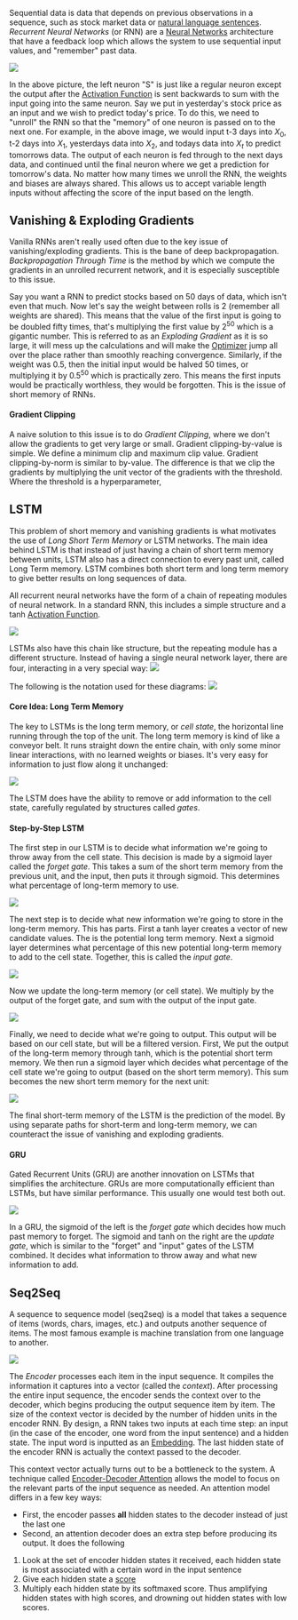 
Sequential data is data that depends on previous observations in a sequence, such as stock market data or [natural language sentences](NLP.md). *Recurrent Neural Networks* (or RNN) are a [Neural Networks](Neural%20Networks.md) architecture that have a feedback loop which allows the system to use sequential input values, and "remember" past data.

![](../../Attachments/Pasted%20image%2020230301211038.png)

In the above picture, the left neuron "S" is just like a regular neuron except the output after the [Activation Function](Activation%20Functions.md) is sent backwards to sum with the input going into the same neuron. Say we put in yesterday's stock price as an input and we wish to predict today's price. To do this, we need to "unroll" the RNN so that the "memory" of one neuron is passed on to the next one. For example, in the above image, we would input t-3 days into $X_0$, t-2 days into $X_1$, yesterdays data into $X_2$, and todays data into $X_t$ to predict tomorrows data. The output of each neuron is fed through to the next days data, and continued until the final neuron where we get a prediction for tomorrow's data. No matter how many times we unroll the RNN, the weights and biases are always shared. This  allows us to accept variable length inputs without affecting the score of the input based on the length.

## Vanishing & Exploding Gradients

Vanilla RNNs aren't really used often due to the key issue of vanishing/exploding gradients. This is the bane of deep backpropagation. *Backpropagation Through Time* is the method by which we compute the gradients in an unrolled recurrent network, and it is especially susceptible to this issue.

Say you want a RNN to predict stocks based on 50 days of data, which isn't even that much. Now let's say the weight between rolls is 2 (remember all weights are shared). This means that the value of the first input is going to be doubled fifty times, that's multiplying the first value by $2^{50}$ which is a gigantic number. This is referred to as an *Exploding Gradient* as it is so large, it will mess up the calculations and will make the [Optimizer](Optimizers.md) jump all over the place rather than smoothly reaching convergence. Similarly, if the weight was 0.5, then the initial input would be halved 50 times, or multiplying it by $0.5^{50}$ which is practically zero. This means the first inputs would be practically worthless, they would be forgotten. This is the issue of short memory of RNNs.

#### Gradient Clipping

A naive solution to this issue is to do *Gradient Clipping*, where we don't allow the gradients to get very large or small. Gradient clipping-by-value is simple. We define a minimum clip and maximum clip value. Gradient clipping-by-norm is similar to by-value. The difference is that we clip the gradients by multiplying the unit vector of the gradients with the threshold. Where the threshold is a hyperparameter, 


## LSTM

This problem of short memory and vanishing gradients is what motivates the use of *Long Short Term Memory* or LSTM networks. The main idea behind LSTM is that instead of just having a chain of short term memory between units, LSTM also has a direct connection to every past unit, called Long Term memory. LSTM combines both short term and long term memory to give better results on long sequences of data.

All recurrent neural networks have the form of a chain of repeating modules of neural network. In a standard RNN, this includes a simple structure and a tanh [Activation Function](Activation%20Functions.md).

![](../../Attachments/Pasted%20image%2020230301214510.png)

LSTMs also have this chain like structure, but the repeating module has a different structure. Instead of having a single neural network layer, there are four, interacting in a very special way:
![](../../Attachments/Pasted%20image%2020230301214609.png)

The following is the notation used for these diagrams:
![](../../Attachments/Pasted%20image%2020230301214624.png)


#### Core Idea: Long Term Memory

The key to LSTMs is the long term memory, or *cell state*, the horizontal line running through the top of the unit. The long term memory is kind of like a conveyor belt. It runs straight down the entire chain, with only some minor linear interactions, with no learned weights or biases. It's very easy for information to just flow along it unchanged:

![](../../Attachments/Pasted%20image%2020230301214827.png)

The LSTM does have the ability to remove or add information to the cell state, carefully regulated by structures called *gates*.

#### Step-by-Step LSTM

The first step in our LSTM is to decide what information we're going to throw away from the cell state. This decision is made by a sigmoid layer called the *forget gate*. This takes a sum of the short term memory from the previous unit, and the input, then puts it through sigmoid. This determines what percentage of long-term memory to use.

![](../../Attachments/Pasted%20image%2020230301215113.png)

The next step is to decide what new information we're going to store in the long-term memory. This has parts. First a tanh layer creates a vector of new candidate values. The is the potential long term memory. Next a sigmoid layer determines what percentage of this new potential long-term memory to add to the cell state. Together, this is called the *input gate*.

![](../../Attachments/Pasted%20image%2020230301215424.png)

Now we update the long-term memory (or cell state). We multiply by the output of the forget gate, and sum with the output of the input gate. 

![](../../Attachments/Pasted%20image%2020230301215630.png)

Finally, we need to decide what we're going to output. This output will be based on our cell state, but will be a filtered version. First, We put the output of the long-term memory through tanh, which is the potential short term memory. We then run a sigmoid layer which decides what percentage of the cell state we're going to output (based on the short term memory).  This sum becomes the new short term memory for the next unit:

![](../../Attachments/Pasted%20image%2020230301215933.png)

The final short-term memory of the LSTM is the prediction of the model. By using separate paths for short-term and long-term memory, we can counteract the issue of vanishing and exploding gradients.


#### GRU

Gated Recurrent Units (GRU) are another innovation on LSTMs that simplifies the architecture. GRUs are more computationally efficient than LSTMs, but have similar performance. This usually one would test both out.

![](../../Attachments/Pasted%20image%2020230301220710.png)

In a GRU, the sigmoid of the left is the *forget gate* which decides how much past memory to forget. The sigmoid and tanh on the right are the *update gate*, which is similar to the "forget" and "input" gates of the LSTM combined. It decides what information to throw away and what new information to add.


## Seq2Seq

A sequence to sequence model (seq2seq) is a model that takes a sequence of items (words, chars, images, etc.) and outputs another sequence of items. The most famous example is machine translation from one language to another.

![](../../Attachments/Pasted%20image%2020230308214440.png)

The *Encoder* processes each item in the input sequence. It compiles the information it captures into a vector (called the *context*). After processing the entire input sequence, the encoder sends the context over to the decoder, which begins producing the output sequence item by item. The size of the context vector is decided by the number of hidden units in the encoder RNN. By design, a RNN takes two inputs at each time step: an input (in the case of the encoder, one word from the input sentence) and a hidden state. The input word is inputted as an [Embedding](Embeddings.md). The last hidden state of the encoder RNN is actually the context passed to the decoder.

This context vector actually turns out to be a bottleneck to the system. A technique called [Encoder-Decoder Attention](Attention.md) allows the model to focus on the relevant parts of the input sequence as needed. An attention model differs in a few key ways:
- First, the encoder passes **all** hidden states to the decoder instead of just the last one
- Second, an attention decoder does an extra step before producing its output. It does the following
1. Look at the set of encoder hidden states it received, each hidden state is most associated with a certain word in the input sentence
2. Give each hidden state a [score](Attention.md)
3. Multiply each hidden state by its softmaxed score. Thus amplifying hidden states with high scores, and drowning out hidden states with low scores.